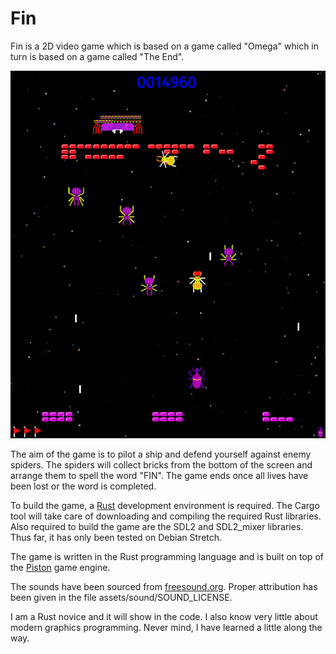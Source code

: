 # Fin

Fin is a 2D video game which is based on a game called "Omega" which in turn is
based on a game called "The End".

![Screenshot](screenshot.png "Screenshot")

The aim of the game is to pilot a ship and defend yourself against enemy
spiders. The spiders will collect bricks from the bottom of the screen and
arrange them to spell the word "FIN". The game ends once all lives have been
lost or the word is completed.

To build the game, a [Rust](https://www.rust-lang.org) development environment
is required. The Cargo tool will take care of downloading and compiling the
required Rust libraries. Also required to build the game are the SDL2 and
SDL2_mixer libraries. Thus far, it has only been tested on Debian Stretch.

The game is written in the Rust programming language and is built on top of the
[Piston](https://github.com/PistonDevelopers/piston) game engine.

The sounds have been sourced from [freesound.org](https://www.freesound.org/).
Proper attribution has been given in the file assets/sound/SOUND_LICENSE.

I am a Rust novice and it will show in the code. I also know very little about
modern graphics programming. Never mind, I have learned a little along the way.


